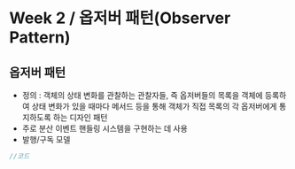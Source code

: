 # Week 2 / 옵저버 패턴(Observer Pattern)

## 옵저버 패턴
- 정의 : 객체의 상태 변화를 관찰하는 관찰자들, 즉 옵저버들의 목록을 객체에 등록하여 상태 변화가 있을 때마다 메서드 등을 통해 객체가 직접 목록의 각 옵저버에게 통지하도록 하는 디자인 패턴
- 주로 분산 이벤트 핸들링 시스템을 구현하는 데 사용
- 발행/구독 모델

```cpp
//코드
```
